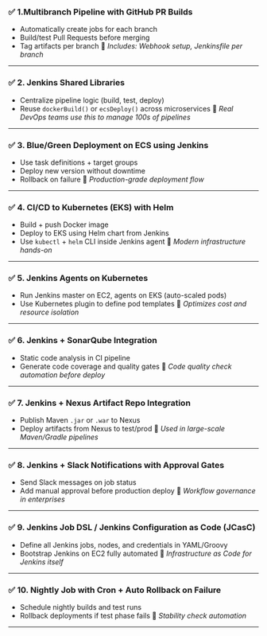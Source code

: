 ### ✅ 1.**Multibranch Pipeline with GitHub PR Builds**

* Automatically create jobs for each branch
* Build/test Pull Requests before merging
* Tag artifacts per branch
  🔧 *Includes: Webhook setup, Jenkinsfile per branch*

---

### ✅ 2. **Jenkins Shared Libraries**

* Centralize pipeline logic (build, test, deploy)
* Reuse `dockerBuild()` or `ecsDeploy()` across microservices
  🔧 *Real DevOps teams use this to manage 100s of pipelines*

---

### ✅ 3. **Blue/Green Deployment on ECS using Jenkins**

* Use task definitions + target groups
* Deploy new version without downtime
* Rollback on failure
  🔧 *Production-grade deployment flow*

---

### ✅ 4. **CI/CD to Kubernetes (EKS) with Helm**

* Build + push Docker image
* Deploy to EKS using Helm chart from Jenkins
* Use `kubectl` + `helm` CLI inside Jenkins agent
  🔧 *Modern infrastructure hands-on*

---

### ✅ 5. **Jenkins Agents on Kubernetes**

* Run Jenkins master on EC2, agents on EKS (auto-scaled pods)
* Use Kubernetes plugin to define pod templates
  🔧 *Optimizes cost and resource isolation*

---

### ✅ 6. **Jenkins + SonarQube Integration**

* Static code analysis in CI pipeline
* Generate code coverage and quality gates
  🔧 *Code quality check automation before deploy*

---

### ✅ 7. **Jenkins + Nexus Artifact Repo Integration**

* Publish Maven `.jar` or `.war` to Nexus
* Deploy artifacts from Nexus to test/prod
  🔧 *Used in large-scale Maven/Gradle pipelines*

---

### ✅ 8. **Jenkins + Slack Notifications with Approval Gates**

* Send Slack messages on job status
* Add manual approval before production deploy
  🔧 *Workflow governance in enterprises*

---

### ✅ 9. **Jenkins Job DSL / Jenkins Configuration as Code (JCasC)**

* Define all Jenkins jobs, nodes, and credentials in YAML/Groovy
* Bootstrap Jenkins on EC2 fully automated
  🔧 *Infrastructure as Code for Jenkins itself*

---

### ✅ 10. **Nightly Job with Cron + Auto Rollback on Failure**

* Schedule nightly builds and test runs
* Rollback deployments if test phase fails
  🔧 *Stability check automation*

---
